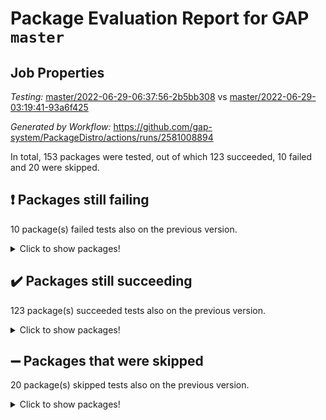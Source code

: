 # Package Evaluation Report for GAP `master`

## Job Properties

*Testing:* [master/2022-06-29-06:37:56-2b5bb308](https://github.com/gap-system/PackageDistro/blob/data/reports/master/2022-06-29-06:37:56-2b5bb308) vs [master/2022-06-29-03:19:41-93a6f425](https://github.com/gap-system/PackageDistro/blob/data/reports/master/2022-06-29-03:19:41-93a6f425)

*Generated by Workflow:* https://github.com/gap-system/PackageDistro/actions/runs/2581008894

In total, 153 packages were tested, out of which 123 succeeded, 10 failed and 20 were skipped.

## :exclamation: Packages still failing

10 package(s) failed tests also on the previous version.
<details><summary>Click to show packages!</summary>

- atlasrep 2.1.2 [(failure)](https://github.com/gap-system/PackageDistro/runs/7106336923?check_suite_focus=true)
- fining 1.4.1 [(failure)](https://github.com/gap-system/PackageDistro/runs/7106339531?check_suite_focus=true)
- francy 1.2.4 [(failure)](https://github.com/gap-system/PackageDistro/runs/7106340217?check_suite_focus=true)
- hap 1.42 [(failure)](https://github.com/gap-system/PackageDistro/runs/7106341151?check_suite_focus=true)
- normalizinterface 1.3.2 [(failure)](https://github.com/gap-system/PackageDistro/runs/7106343875?check_suite_focus=true)
- packagemanager 1.2 [(failure)](https://github.com/gap-system/PackageDistro/runs/7106344289?check_suite_focus=true)
- rcwa 4.6.4 [(failure)](https://github.com/gap-system/PackageDistro/runs/7106344956?check_suite_focus=true)
- recog 1.3.2 [(failure)](https://github.com/gap-system/PackageDistro/runs/7106345145?check_suite_focus=true)
- semigroups 4.0.0 [(failure)](https://github.com/gap-system/PackageDistro/runs/7106345690?check_suite_focus=true)
- ugaly 4.0.2 [(failure)](https://github.com/gap-system/PackageDistro/runs/7106347245?check_suite_focus=true)
</details>

## :heavy_check_mark: Packages still succeeding

123 package(s) succeeded tests also on the previous version.
<details><summary>Click to show packages!</summary>

- ace 5.4 [(success)](https://github.com/gap-system/PackageDistro/runs/7106336569?check_suite_focus=true)
- aclib 1.3.2 [(success)](https://github.com/gap-system/PackageDistro/runs/7106336617?check_suite_focus=true)
- agt 0.2 [(success)](https://github.com/gap-system/PackageDistro/runs/7106336676?check_suite_focus=true)
- alnuth 3.2.1 [(success)](https://github.com/gap-system/PackageDistro/runs/7106336769?check_suite_focus=true)
- anupq 3.2.6 [(success)](https://github.com/gap-system/PackageDistro/runs/7106336851?check_suite_focus=true)
- autodoc 2022.03.10 [(success)](https://github.com/gap-system/PackageDistro/runs/7106337025?check_suite_focus=true)
- automata 1.15 [(success)](https://github.com/gap-system/PackageDistro/runs/7106337097?check_suite_focus=true)
- automgrp 1.3.2 [(success)](https://github.com/gap-system/PackageDistro/runs/7106337173?check_suite_focus=true)
- autpgrp 1.10.2 [(success)](https://github.com/gap-system/PackageDistro/runs/7106337242?check_suite_focus=true)
- cap 2022.06-04 [(success)](https://github.com/gap-system/PackageDistro/runs/7106337330?check_suite_focus=true)
- caratinterface 2.3.3 [(success)](https://github.com/gap-system/PackageDistro/runs/7106337421?check_suite_focus=true)
- cddinterface 2020.06.24 [(success)](https://github.com/gap-system/PackageDistro/runs/7106337507?check_suite_focus=true)
- circle 1.6.5 [(success)](https://github.com/gap-system/PackageDistro/runs/7106337585?check_suite_focus=true)
- classicpres 1.22 [(success)](https://github.com/gap-system/PackageDistro/runs/7106337670?check_suite_focus=true)
- cohomolo 1.6.10 [(success)](https://github.com/gap-system/PackageDistro/runs/7106337759?check_suite_focus=true)
- congruence 1.2.4 [(success)](https://github.com/gap-system/PackageDistro/runs/7106337833?check_suite_focus=true)
- corelg 1.56 [(success)](https://github.com/gap-system/PackageDistro/runs/7106337912?check_suite_focus=true)
- crime 1.6 [(success)](https://github.com/gap-system/PackageDistro/runs/7106337988?check_suite_focus=true)
- crisp 1.4.5 [(success)](https://github.com/gap-system/PackageDistro/runs/7106338061?check_suite_focus=true)
- crypting 0.10 [(success)](https://github.com/gap-system/PackageDistro/runs/7106338127?check_suite_focus=true)
- cryst 4.1.24 [(success)](https://github.com/gap-system/PackageDistro/runs/7106338189?check_suite_focus=true)
- crystcat 1.1.9 [(success)](https://github.com/gap-system/PackageDistro/runs/7106338258?check_suite_focus=true)
- ctbllib 1.3.4 [(success)](https://github.com/gap-system/PackageDistro/runs/7106338324?check_suite_focus=true)
- cubefree 1.19 [(success)](https://github.com/gap-system/PackageDistro/runs/7106338412?check_suite_focus=true)
- curlinterface 2.2.2 [(success)](https://github.com/gap-system/PackageDistro/runs/7106338464?check_suite_focus=true)
- cvec 2.7.5 [(success)](https://github.com/gap-system/PackageDistro/runs/7106338526?check_suite_focus=true)
- datastructures 0.2.7 [(success)](https://github.com/gap-system/PackageDistro/runs/7106338588?check_suite_focus=true)
- deepthought 1.0.5 [(success)](https://github.com/gap-system/PackageDistro/runs/7106338661?check_suite_focus=true)
- design 1.7 [(success)](https://github.com/gap-system/PackageDistro/runs/7106338773?check_suite_focus=true)
- difsets 2.3.1 [(success)](https://github.com/gap-system/PackageDistro/runs/7106338876?check_suite_focus=true)
- digraphs 1.5.3 [(success)](https://github.com/gap-system/PackageDistro/runs/7106338976?check_suite_focus=true)
- edim 1.3.5 [(success)](https://github.com/gap-system/PackageDistro/runs/7106339057?check_suite_focus=true)
- example 4.3.1 [(success)](https://github.com/gap-system/PackageDistro/runs/7106339147?check_suite_focus=true)
- factint 1.6.3 [(success)](https://github.com/gap-system/PackageDistro/runs/7106339246?check_suite_focus=true)
- ferret 1.0.7 [(success)](https://github.com/gap-system/PackageDistro/runs/7106339324?check_suite_focus=true)
- fga 1.4.0 [(success)](https://github.com/gap-system/PackageDistro/runs/7106339417?check_suite_focus=true)
- float 1.0.3 [(success)](https://github.com/gap-system/PackageDistro/runs/7106339670?check_suite_focus=true)
- format 1.4.3 [(success)](https://github.com/gap-system/PackageDistro/runs/7106339779?check_suite_focus=true)
- forms 1.2.7 [(success)](https://github.com/gap-system/PackageDistro/runs/7106339882?check_suite_focus=true)
- fplsa 1.2.5 [(success)](https://github.com/gap-system/PackageDistro/runs/7106340015?check_suite_focus=true)
- fr 2.4.8 [(success)](https://github.com/gap-system/PackageDistro/runs/7106340111?check_suite_focus=true)
- fwtree 1.3 [(success)](https://github.com/gap-system/PackageDistro/runs/7106340325?check_suite_focus=true)
- gbnp 1.0.5 [(success)](https://github.com/gap-system/PackageDistro/runs/7106340411?check_suite_focus=true)
- generalizedmorphismsforcap 2022.05-01 [(success)](https://github.com/gap-system/PackageDistro/runs/7106340504?check_suite_focus=true)
- genss 1.6.6 [(success)](https://github.com/gap-system/PackageDistro/runs/7106340577?check_suite_focus=true)
- gradedringforhomalg 2022.03-01 [(success)](https://github.com/gap-system/PackageDistro/runs/7106340662?check_suite_focus=true)
- grape 4.8.5 [(success)](https://github.com/gap-system/PackageDistro/runs/7106340736?check_suite_focus=true)
- groupoids 1.69 [(success)](https://github.com/gap-system/PackageDistro/runs/7106340804?check_suite_focus=true)
- grpconst 2.6.2 [(success)](https://github.com/gap-system/PackageDistro/runs/7106340902?check_suite_focus=true)
- guarana 0.96.3 [(success)](https://github.com/gap-system/PackageDistro/runs/7106340983?check_suite_focus=true)
- guava 3.16 [(success)](https://github.com/gap-system/PackageDistro/runs/7106341065?check_suite_focus=true)
- hapcryst 0.1.14 [(success)](https://github.com/gap-system/PackageDistro/runs/7106341216?check_suite_focus=true)
- hecke 1.5.3 [(success)](https://github.com/gap-system/PackageDistro/runs/7106341318?check_suite_focus=true)
- help 3.5 [(success)](https://github.com/gap-system/PackageDistro/runs/7106341412?check_suite_focus=true)
- idrel 2.44 [(success)](https://github.com/gap-system/PackageDistro/runs/7106341513?check_suite_focus=true)
- images 1.3.1 [(success)](https://github.com/gap-system/PackageDistro/runs/7106341620?check_suite_focus=true)
- intpic 0.3.0 [(success)](https://github.com/gap-system/PackageDistro/runs/7106341719?check_suite_focus=true)
- io 4.7.2 [(success)](https://github.com/gap-system/PackageDistro/runs/7106341807?check_suite_focus=true)
- irredsol 1.4.3 [(success)](https://github.com/gap-system/PackageDistro/runs/7106341881?check_suite_focus=true)
- json 2.1.0 [(success)](https://github.com/gap-system/PackageDistro/runs/7106341953?check_suite_focus=true)
- jupyterkernel 1.4.1 [(success)](https://github.com/gap-system/PackageDistro/runs/7106342020?check_suite_focus=true)
- jupyterviz 1.5.1 [(success)](https://github.com/gap-system/PackageDistro/runs/7106342126?check_suite_focus=true)
- kan 1.34 [(success)](https://github.com/gap-system/PackageDistro/runs/7106342207?check_suite_focus=true)
- kbmag 1.5.9 [(success)](https://github.com/gap-system/PackageDistro/runs/7106342269?check_suite_focus=true)
- laguna 3.9.5 [(success)](https://github.com/gap-system/PackageDistro/runs/7106342333?check_suite_focus=true)
- liealgdb 2.2.1 [(success)](https://github.com/gap-system/PackageDistro/runs/7106342402?check_suite_focus=true)
- liepring 2.6 [(success)](https://github.com/gap-system/PackageDistro/runs/7106342474?check_suite_focus=true)
- liering 2.4.2 [(success)](https://github.com/gap-system/PackageDistro/runs/7106342552?check_suite_focus=true)
- linearalgebraforcap 2022.06-02 [(success)](https://github.com/gap-system/PackageDistro/runs/7106342637?check_suite_focus=true)
- loops 3.4.1 [(success)](https://github.com/gap-system/PackageDistro/runs/7106342778?check_suite_focus=true)
- lpres 1.0.3 [(success)](https://github.com/gap-system/PackageDistro/runs/7106342893?check_suite_focus=true)
- majoranaalgebras 1.4 [(success)](https://github.com/gap-system/PackageDistro/runs/7106342990?check_suite_focus=true)
- mapclass 1.4.5 [(success)](https://github.com/gap-system/PackageDistro/runs/7106343083?check_suite_focus=true)
- matgrp 0.64 [(success)](https://github.com/gap-system/PackageDistro/runs/7106343223?check_suite_focus=true)
- modisom 2.5.2 [(success)](https://github.com/gap-system/PackageDistro/runs/7106343312?check_suite_focus=true)
- modulepresentationsforcap 2022.05-03 [(success)](https://github.com/gap-system/PackageDistro/runs/7106343408?check_suite_focus=true)
- monoidalcategories 2022.06-07 [(success)](https://github.com/gap-system/PackageDistro/runs/7106343512?check_suite_focus=true)
- nconvex 2020.11-04 [(success)](https://github.com/gap-system/PackageDistro/runs/7106343613?check_suite_focus=true)
- nilmat 1.4.1 [(success)](https://github.com/gap-system/PackageDistro/runs/7106343701?check_suite_focus=true)
- nock 1.5 [(success)](https://github.com/gap-system/PackageDistro/runs/7106343793?check_suite_focus=true)
- nq 2.5.8 [(success)](https://github.com/gap-system/PackageDistro/runs/7106343966?check_suite_focus=true)
- numericalsgps 1.3.0 [(success)](https://github.com/gap-system/PackageDistro/runs/7106344057?check_suite_focus=true)
- openmath 11.5.1 [(success)](https://github.com/gap-system/PackageDistro/runs/7106344141?check_suite_focus=true)
- orb 4.8.4 [(success)](https://github.com/gap-system/PackageDistro/runs/7106344200?check_suite_focus=true)
- patternclass 2.4.2 [(success)](https://github.com/gap-system/PackageDistro/runs/7106344357?check_suite_focus=true)
- permut 2.0.4 [(success)](https://github.com/gap-system/PackageDistro/runs/7106344431?check_suite_focus=true)
- polenta 1.3.10 [(success)](https://github.com/gap-system/PackageDistro/runs/7106344484?check_suite_focus=true)
- polymaking 0.8.6 [(success)](https://github.com/gap-system/PackageDistro/runs/7106344554?check_suite_focus=true)
- primgrp 3.4.2 [(success)](https://github.com/gap-system/PackageDistro/runs/7106344618?check_suite_focus=true)
- profiling 2.5.0 [(success)](https://github.com/gap-system/PackageDistro/runs/7106344674?check_suite_focus=true)
- qpa 1.33 [(success)](https://github.com/gap-system/PackageDistro/runs/7106344734?check_suite_focus=true)
- quagroup 1.8.3 [(success)](https://github.com/gap-system/PackageDistro/runs/7106344795?check_suite_focus=true)
- radiroot 2.9 [(success)](https://github.com/gap-system/PackageDistro/runs/7106344877?check_suite_focus=true)
- rds 1.8 [(success)](https://github.com/gap-system/PackageDistro/runs/7106345037?check_suite_focus=true)
- repndecomp 1.2.1 [(success)](https://github.com/gap-system/PackageDistro/runs/7106345231?check_suite_focus=true)
- repsn 3.1.0 [(success)](https://github.com/gap-system/PackageDistro/runs/7106345322?check_suite_focus=true)
- resclasses 4.7.2 [(success)](https://github.com/gap-system/PackageDistro/runs/7106345456?check_suite_focus=true)
- scscp 2.3.1 [(success)](https://github.com/gap-system/PackageDistro/runs/7106345582?check_suite_focus=true)
- sglppow 2.2 [(success)](https://github.com/gap-system/PackageDistro/runs/7106345807?check_suite_focus=true)
- sgpviz 0.999.5 [(success)](https://github.com/gap-system/PackageDistro/runs/7106345927?check_suite_focus=true)
- simpcomp 2.1.14 [(success)](https://github.com/gap-system/PackageDistro/runs/7106346019?check_suite_focus=true)
- singular 2020.12.18 [(success)](https://github.com/gap-system/PackageDistro/runs/7106346125?check_suite_focus=true)
- sla 1.5.3 [(success)](https://github.com/gap-system/PackageDistro/runs/7106346218?check_suite_focus=true)
- smallgrp 1.5 [(success)](https://github.com/gap-system/PackageDistro/runs/7106346321?check_suite_focus=true)
- smallsemi 0.6.13 [(success)](https://github.com/gap-system/PackageDistro/runs/7106346427?check_suite_focus=true)
- sonata 2.9.4 [(success)](https://github.com/gap-system/PackageDistro/runs/7106346513?check_suite_focus=true)
- sophus 1.25 [(success)](https://github.com/gap-system/PackageDistro/runs/7106346621?check_suite_focus=true)
- spinsym 1.5.2 [(success)](https://github.com/gap-system/PackageDistro/runs/7106346732?check_suite_focus=true)
- symbcompcc 1.3.2 [(success)](https://github.com/gap-system/PackageDistro/runs/7106346854?check_suite_focus=true)
- thelma 1.3 [(success)](https://github.com/gap-system/PackageDistro/runs/7106346921?check_suite_focus=true)
- tomlib 1.2.9 [(success)](https://github.com/gap-system/PackageDistro/runs/7106346993?check_suite_focus=true)
- toric 1.9.5 [(success)](https://github.com/gap-system/PackageDistro/runs/7106347080?check_suite_focus=true)
- transgrp 3.6.2 [(success)](https://github.com/gap-system/PackageDistro/runs/7106347158?check_suite_focus=true)
- unipot 1.5 [(success)](https://github.com/gap-system/PackageDistro/runs/7106347312?check_suite_focus=true)
- unitlib 4.1.0 [(success)](https://github.com/gap-system/PackageDistro/runs/7106347383?check_suite_focus=true)
- utils 0.72 [(success)](https://github.com/gap-system/PackageDistro/runs/7106347466?check_suite_focus=true)
- uuid 0.7 [(success)](https://github.com/gap-system/PackageDistro/runs/7106347545?check_suite_focus=true)
- walrus 0.9991 [(success)](https://github.com/gap-system/PackageDistro/runs/7106347620?check_suite_focus=true)
- wedderga 4.10.2 [(success)](https://github.com/gap-system/PackageDistro/runs/7106347739?check_suite_focus=true)
- xmod 2.88 [(success)](https://github.com/gap-system/PackageDistro/runs/7106347803?check_suite_focus=true)
- xmodalg 1.22 [(success)](https://github.com/gap-system/PackageDistro/runs/7106347879?check_suite_focus=true)
- yangbaxter 0.10.0 [(success)](https://github.com/gap-system/PackageDistro/runs/7106347999?check_suite_focus=true)
- zeromqinterface 0.13 [(success)](https://github.com/gap-system/PackageDistro/runs/7106348080?check_suite_focus=true)
</details>

## :heavy_minus_sign: Packages that were skipped

20 package(s) skipped tests also on the previous version.
<details><summary>Click to show packages!</summary>

- 4ti2interface 2022.03-01 [(skipped)](https://github.com/gap-system/PackageDistro/runs/7106211401?check_suite_focus=true)
- browse 1.8.14 [(skipped)](https://github.com/gap-system/PackageDistro/runs/7106211401?check_suite_focus=true)
- examplesforhomalg 2022.03-01 [(skipped)](https://github.com/gap-system/PackageDistro/runs/7106211401?check_suite_focus=true)
- gapdoc 1.6.5 [(skipped)](https://github.com/gap-system/PackageDistro/runs/7106211401?check_suite_focus=true)
- gauss 2022.03-01 [(skipped)](https://github.com/gap-system/PackageDistro/runs/7106211401?check_suite_focus=true)
- gaussforhomalg 2022.03-01 [(skipped)](https://github.com/gap-system/PackageDistro/runs/7106211401?check_suite_focus=true)
- gradedmodules 2022.03-01 [(skipped)](https://github.com/gap-system/PackageDistro/runs/7106211401?check_suite_focus=true)
- homalg 2022.03-01 [(skipped)](https://github.com/gap-system/PackageDistro/runs/7106211401?check_suite_focus=true)
- homalgtocas 2022.03-01 [(skipped)](https://github.com/gap-system/PackageDistro/runs/7106211401?check_suite_focus=true)
- io_forhomalg 2022.03-01 [(skipped)](https://github.com/gap-system/PackageDistro/runs/7106211401?check_suite_focus=true)
- itc 1.5.1 [(skipped)](https://github.com/gap-system/PackageDistro/runs/7106211401?check_suite_focus=true)
- localizeringforhomalg 2022.03-01 [(skipped)](https://github.com/gap-system/PackageDistro/runs/7106211401?check_suite_focus=true)
- matricesforhomalg 2022.04-01 [(skipped)](https://github.com/gap-system/PackageDistro/runs/7106211401?check_suite_focus=true)
- modules 2022.03-01 [(skipped)](https://github.com/gap-system/PackageDistro/runs/7106211401?check_suite_focus=true)
- polycyclic 2.16 [(skipped)](https://github.com/gap-system/PackageDistro/runs/7106211401?check_suite_focus=true)
- ringsforhomalg 2022.04-01 [(skipped)](https://github.com/gap-system/PackageDistro/runs/7106211401?check_suite_focus=true)
- sco 2022.03-01 [(skipped)](https://github.com/gap-system/PackageDistro/runs/7106211401?check_suite_focus=true)
- toolsforhomalg 2022.05-01 [(skipped)](https://github.com/gap-system/PackageDistro/runs/7106211401?check_suite_focus=true)
- toricvarieties 2022.03.23 [(skipped)](https://github.com/gap-system/PackageDistro/runs/7106211401?check_suite_focus=true)
- xgap 4.31 [(skipped)](https://github.com/gap-system/PackageDistro/runs/7106211401?check_suite_focus=true)
</details>

